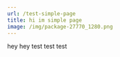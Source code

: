 ```yaml
---
url: /test-simple-page
title: hi im simple page
image: /img/package-27770_1280.png
---
```

hey hey test test test
